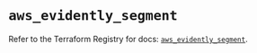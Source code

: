 # `aws_evidently_segment`

Refer to the Terraform Registry for docs: [`aws_evidently_segment`](https://registry.terraform.io/providers/hashicorp/aws/6.8.0/docs/resources/evidently_segment).
